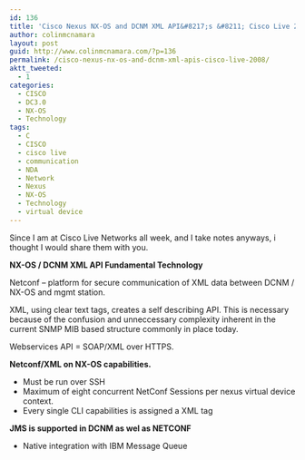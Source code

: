 ```yaml
---
id: 136
title: 'Cisco Nexus NX-OS and DCNM XML API&#8217;s &#8211; Cisco Live 2008'
author: colinmcnamara
layout: post
guid: http://www.colinmcnamara.com/?p=136
permalink: /cisco-nexus-nx-os-and-dcnm-xml-apis-cisco-live-2008/
aktt_tweeted:
  - 1
categories:
  - CISCO
  - DC3.0
  - NX-OS
  - Technology
tags:
  - C
  - CISCO
  - cisco live
  - communication
  - NDA
  - Network
  - Nexus
  - NX-OS
  - Technology
  - virtual device
---
```

Since I am at Cisco Live Networks all week, and I take notes anyways, i thought I would share them with you.

**NX-OS / DCNM XML API Fundamental Technology**

Netconf &#8211; platform for secure communication of XML data between DCNM / NX-OS and mgmt station.

XML, using clear text tags, creates a self describing API. This is necessary because of the confusion and unneccessary complexity inherent in the current SNMP MIB based structure commonly in place today.

Webservices API = SOAP/XML over HTTPS.

**Netconf/XML on NX-OS capabilities.**

  * Must be run over SSH
  * Maximum of eight concurrent NetConf Sessions per nexus virtual device context.
  * Every single CLI capabilities is assigned a XML tag

**JMS is supported in DCNM as wel as NETCONF**

  * Native integration with IBM Message Queue